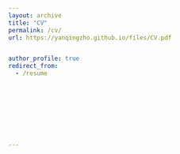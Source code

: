 ```yaml
---
layout: archive
title: "CV"
permalink: /cv/
url: https://yanqingzho.github.io/files/CV.pdf


author_profile: true
redirect_from:
  - /resume
  
  
  



    

  
---
```






